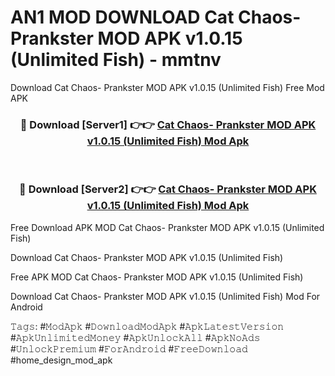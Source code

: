 # AN1 MOD DOWNLOAD Cat Chaos- Prankster MOD APK v1.0.15 (Unlimited Fish) - mmtnv
Download Cat Chaos- Prankster MOD APK v1.0.15 (Unlimited Fish) Free Mod APK

<div align="center">
<h3>🔴 Download [Server1] 👉👉 <a href="https://apk-comot.site?title=Cat_Chaos-_Prankster_MOD_APK_v1.0.15_(Unlimited_Fish)">Cat Chaos- Prankster MOD APK v1.0.15 (Unlimited Fish) Mod Apk</a></h3><br>

<h3>🔴 Download [Server2] 👉👉 <a href="https://apk-comot.site?title=Cat_Chaos-_Prankster_MOD_APK_v1.0.15_(Unlimited_Fish)">Cat Chaos- Prankster MOD APK v1.0.15 (Unlimited Fish) Mod Apk</a></h3>
</div>


Free Download APK MOD Cat Chaos- Prankster MOD APK v1.0.15 (Unlimited Fish)

Download Cat Chaos- Prankster MOD APK v1.0.15 (Unlimited Fish) 

Free APK MOD Cat Chaos- Prankster MOD APK v1.0.15 (Unlimited Fish) 

Download Cat Chaos- Prankster MOD APK v1.0.15 (Unlimited Fish) Mod For Android

𝚃𝚊𝚐𝚜: #𝙼𝚘𝚍𝙰𝚙𝚔 #𝙳𝚘𝚠𝚗𝚕𝚘𝚊𝚍𝙼𝚘𝚍𝙰𝚙𝚔 #𝙰𝚙𝚔𝙻𝚊𝚝𝚎𝚜𝚝𝚅𝚎𝚛𝚜𝚒𝚘𝚗 #𝙰𝚙𝚔𝚄𝚗𝚕𝚒𝚖𝚒𝚝𝚎𝚍𝙼𝚘𝚗𝚎𝚢 #𝙰𝚙𝚔𝚄𝚗𝚕𝚘𝚌𝚔𝙰𝚕𝚕 #𝙰𝚙𝚔𝙽𝚘𝙰𝚍𝚜 #𝚄𝚗𝚕𝚘𝚌𝚔𝙿𝚛𝚎𝚖𝚒𝚞𝚖 #𝙵𝚘𝚛𝙰𝚗𝚍𝚛𝚘𝚒𝚍 #𝙵𝚛𝚎𝚎𝙳𝚘𝚠𝚗𝚕𝚘𝚊𝚍 #home_design_mod_apk